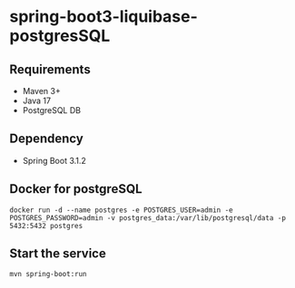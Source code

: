 # spring-boot3-liquibase-postgresSQL
## Requirements
- Maven 3+
- Java 17
- PostgreSQL DB

## Dependency
- Spring Boot 3.1.2

## Docker for postgreSQL
```
docker run -d --name postgres -e POSTGRES_USER=admin -e POSTGRES_PASSWORD=admin -v postgres_data:/var/lib/postgresql/data -p 5432:5432 postgres
```

## Start the service
```
mvn spring-boot:run
```